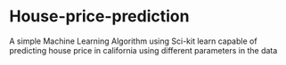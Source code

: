 # House-price-prediction

A simple Machine Learning Algorithm using Sci-kit learn capable of predicting house price in california using different parameters in the data
